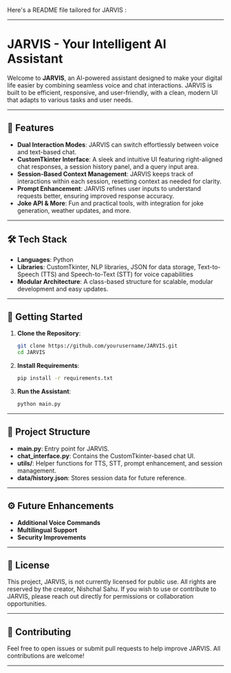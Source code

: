 Here's a README file tailored for  JARVIS :

---

# JARVIS - Your Intelligent AI Assistant

Welcome to **JARVIS**, an AI-powered assistant designed to make your digital life easier by combining seamless voice and chat interactions. JARVIS is built to be efficient, responsive, and user-friendly, with a clean, modern UI that adapts to various tasks and user needs.

---

## 🌟 Features

- **Dual Interaction Modes**: JARVIS can switch effortlessly between voice and text-based chat.
- **CustomTkinter Interface**: A sleek and intuitive UI featuring right-aligned chat responses, a session history panel, and a query input area.
- **Session-Based Context Management**: JARVIS keeps track of interactions within each session, resetting context as needed for clarity.
- **Prompt Enhancement**: JARVIS refines user inputs to understand requests better, ensuring improved response accuracy.
- **Joke API & More**: Fun and practical tools, with integration for joke generation, weather updates, and more.

---

## 🛠️ Tech Stack

- **Languages**: Python
- **Libraries**: CustomTkinter, NLP libraries, JSON for data storage, Text-to-Speech (TTS) and Speech-to-Text (STT) for voice capabilities
- **Modular Architecture**: A class-based structure for scalable, modular development and easy updates.

---

## 🚀 Getting Started

1. **Clone the Repository**:
   ```bash
   git clone https://github.com/yourusername/JARVIS.git
   cd JARVIS
   ```
2. **Install Requirements**:
   ```bash
   pip install -r requirements.txt
   ```
3. **Run the Assistant**:
   ```bash
   python main.py
   ```

---

## 📂 Project Structure

- **main.py**: Entry point for JARVIS.
- **chat_interface.py**: Contains the CustomTkinter-based chat UI.
- **utils/**: Helper functions for TTS, STT, prompt enhancement, and session management.
- **data/history.json**: Stores session data for future reference.

---

## ⚙️ Future Enhancements

- **Additional Voice Commands**
- **Multilingual Support**
- **Security Improvements**

---

## 📄 License

This project, JARVIS, is not currently licensed for public use. All rights are reserved by 
the creator, Nishchal Sahu. If you wish to use or contribute to JARVIS, please reach out directly for permissions or collaboration opportunities.

---

## 🤝 Contributing

Feel free to open issues or submit pull requests to help improve JARVIS. All contributions are welcome!

---

